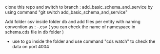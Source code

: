 clone this repo and switch to branch : add_basic_schema_and_service
by using command "git switch add_basic_schema_and_service"


Add folder csv inside folder db and add files per entity with naming convention as :
<namespace>-<entityname>.csv    ( you can check the name of namespace in schema.cds file in db folder )



* use <cd Project_Student_Details> to go inside the folder and use command "cds watch" to check the data  on port 4004 

